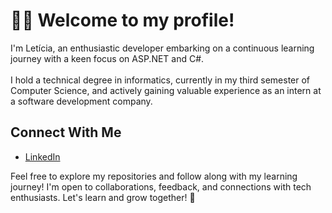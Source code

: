 # 👩‍💻 Welcome to my profile!

I'm Letícia, an enthusiastic developer embarking on a continuous learning journey with a keen focus on ASP.NET and C#. </br></br>I hold a technical degree in informatics, currently in my third semester of Computer Science, and actively gaining valuable experience as an intern at a software development company.

## Connect With Me

- [LinkedIn](www.linkedin.com/in/leticiatakenaka)

Feel free to explore my repositories and follow along with my learning journey! I'm open to collaborations, feedback, and connections with tech enthusiasts. Let's learn and grow together! 🚀
